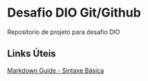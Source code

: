 # Desafio DIO Git/Github
Repositorio de projeto para desafio DIO

## Links Úteis
[Markdown Guide - Sintaxe Básica](https://www.markdownguide.org/)
